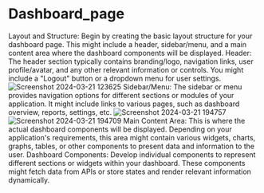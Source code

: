 # Dashboard_page
Layout and Structure: Begin by creating the basic layout structure for your dashboard page. This might include a header, sidebar/menu, and a main content area where the dashboard components will be displayed.
Header: The header section typically contains branding/logo, navigation links, user profile/avatar, and any other relevant information or controls. You might include a "Logout" button or a dropdown menu for user settings.
![Screenshot 2024-03-21 123625](https://github.com/Ramkumar-Rangasamy/Dashboard_page/assets/125209102/e26ab331-099c-4fb0-8ee9-4ab2e7583114)
Sidebar/Menu: The sidebar or menu provides navigation options for different sections or modules of your application. It might include links to various pages, such as dashboard overview, reports, settings, etc. 
![Screenshot 2024-03-21 194757](https://github.com/Ramkumar-Rangasamy/Dashboard_page/assets/125209102/70837326-8edb-478b-a5ff-423a5655b929)
![Screenshot 2024-03-21 194709](https://github.com/Ramkumar-Rangasamy/Dashboard_page/assets/125209102/8a6c6644-71ef-4ed5-89b6-da89bbd6a0c6)
Main Content Area: This is where the actual dashboard components will be displayed. Depending on your application's requirements, this area might contain various widgets, charts, graphs, tables, or other components to present data and information to the user.
Dashboard Components: Develop individual components to represent different sections or widgets within your dashboard. These components might fetch data from APIs or store states and render relevant information dynamically.
